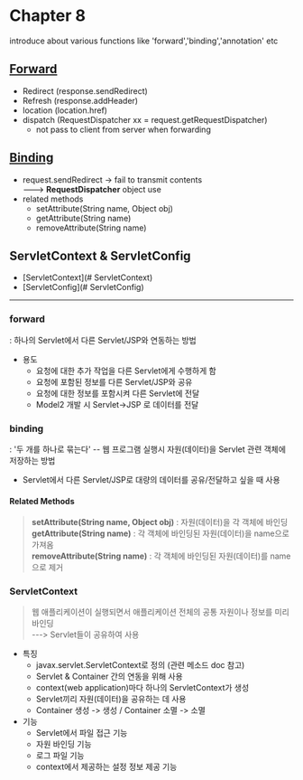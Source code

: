 # Chapter 8
introduce about various functions like 'forward','binding','annotation' etc

## [Forward](#forward)
- Redirect (response.sendRedirect)
- Refresh (response.addHeader)
- location (location.href)
- dispatch (RequestDispatcher xx = request.getRequestDispatcher)
  - not pass to client from server when forwarding

## [Binding](#binding)
- request.sendRedirect -> fail to transmit contents<br>
  ---> <b>__RequestDispatcher__</b> object use
- related methods
  - setAttribute(String name, Object obj)
  - getAttribute(String name)
  - removeAttribute(String name)

## ServletContext & ServletConfig
- [ServletContext](# ServletContext)
- [ServletConfig](# ServletConfig)


- - -

### forward
: 하나의 Servlet에서 다른 Servlet/JSP와 연동하는 방법
- 용도
  - 요청에 대한 추가 작업을 다른 Servlet에게 수행하게 함
  - 요청에 포함된 정보를 다른 Servlet/JSP와 공유
  - 요청에 대한 정보를 포함시켜 다른 Servlet에 전달
  - Model2 개발 시 Servlet->JSP 로 데이터를 전달
  
  
### binding
: '두 개를 하나로 묶는다' -- 웹 프로그램 실행시 자원(데이터)을 Servlet 관련 객체에 저장하는 방법
- Servlet에서 다른 Servlet/JSP로 대량의 데이터를 공유/전달하고 싶을 때 사용
#### Related Methods
> <b>setAttribute(String name, Object obj)</b>
> : 자원(데이터)을 각 객체에 바인딩<br>
> <b>getAttribute(String name)</b>
> : 각 객체에 바인딩된 자원(데이터)을 name으로 가져옴<br>
> <b>removeAttribute(String name)</b>
> : 각 객체에 바인딩된 자원(데이터)를 name으로 제거<br>


### ServletContext
> 웹 애플리케이션이 실행되면서 애플리케이션 전체의 공통 자원이나 정보를 미리 바인딩<br>
> ---> Servlet들이 공유하여 사용
- 특징
  - javax.servlet.ServletContext로 정의 (관련 메소드 doc 참고)
  - Servlet & Container 간의 연동을 위해 사용
  - context(web application)마다 하나의 ServletContext가 생성
  - Servlet끼리 자원(데이터)을 공유하는 데 사용
  - Container 생성 -> 생성  /  Container 소멸 -> 소멸
- 기능
  - Servlet에서 파일 접근 기능
  - 자원 바인딩 기능
  - 로그 파일 기능
  - context에서 제공하는 설정 정보 제공 기능










